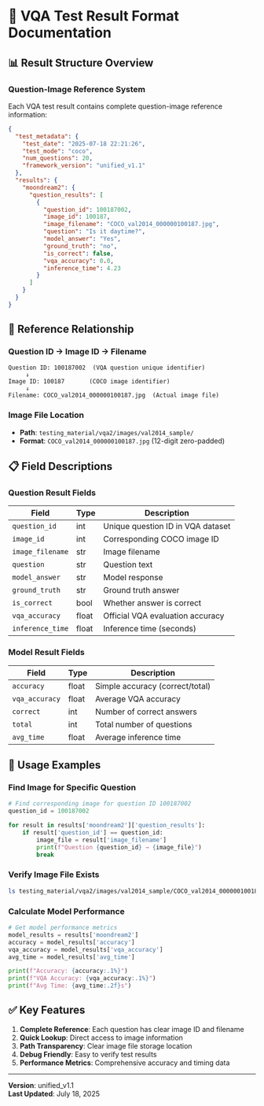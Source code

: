 # 🎯 VQA Test Result Format Documentation

## 📊 **Result Structure Overview**

### **Question-Image Reference System**
Each VQA test result contains complete question-image reference information:

```json
{
  "test_metadata": {
    "test_date": "2025-07-18 22:21:26",
    "test_mode": "coco",
    "num_questions": 20,
    "framework_version": "unified_v1.1"
  },
  "results": {
    "moondream2": {
      "question_results": [
        {
          "question_id": 100187002,
          "image_id": 100187,
          "image_filename": "COCO_val2014_000000100187.jpg",
          "question": "Is it daytime?",
          "model_answer": "Yes",
          "ground_truth": "no",
          "is_correct": false,
          "vqa_accuracy": 0.0,
          "inference_time": 4.23
        }
      ]
    }
  }
}
```

## 🔗 **Reference Relationship**

### **Question ID → Image ID → Filename**
```
Question ID: 100187002  (VQA question unique identifier)
     ↓
Image ID: 100187       (COCO image identifier)
     ↓
Filename: COCO_val2014_000000100187.jpg  (Actual image file)
```

### **Image File Location**
- **Path**: `testing_material/vqa2/images/val2014_sample/`
- **Format**: `COCO_val2014_000000100187.jpg` (12-digit zero-padded)

## 📋 **Field Descriptions**

### **Question Result Fields**
| Field | Type | Description |
|-------|------|-------------|
| `question_id` | int | Unique question ID in VQA dataset |
| `image_id` | int | Corresponding COCO image ID |
| `image_filename` | str | Image filename |
| `question` | str | Question text |
| `model_answer` | str | Model response |
| `ground_truth` | str | Ground truth answer |
| `is_correct` | bool | Whether answer is correct |
| `vqa_accuracy` | float | Official VQA evaluation accuracy |
| `inference_time` | float | Inference time (seconds) |

### **Model Result Fields**
| Field | Type | Description |
|-------|------|-------------|
| `accuracy` | float | Simple accuracy (correct/total) |
| `vqa_accuracy` | float | Average VQA accuracy |
| `correct` | int | Number of correct answers |
| `total` | int | Total number of questions |
| `avg_time` | float | Average inference time |

## 🎯 **Usage Examples**

### **Find Image for Specific Question**
```python
# Find corresponding image for question ID 100187002
question_id = 100187002

for result in results['moondream2']['question_results']:
    if result['question_id'] == question_id:
        image_file = result['image_filename']
        print(f"Question {question_id} → {image_file}")
        break
```

### **Verify Image File Exists**
```bash
ls testing_material/vqa2/images/val2014_sample/COCO_val2014_000000100187.jpg
```

### **Calculate Model Performance**
```python
# Get model performance metrics
model_results = results['moondream2']
accuracy = model_results['accuracy']
vqa_accuracy = model_results['vqa_accuracy']
avg_time = model_results['avg_time']

print(f"Accuracy: {accuracy:.1%}")
print(f"VQA Accuracy: {vqa_accuracy:.1%}")
print(f"Avg Time: {avg_time:.2f}s")
```

## ✅ **Key Features**

1. **Complete Reference**: Each question has clear image ID and filename
2. **Quick Lookup**: Direct access to image information
3. **Path Transparency**: Clear image file storage location
4. **Debug Friendly**: Easy to verify test results
5. **Performance Metrics**: Comprehensive accuracy and timing data

---

**Version**: unified_v1.1  
**Last Updated**: July 18, 2025
